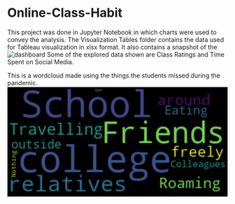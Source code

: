 # Online-Class-Habit

This project was done in Jupyter Notebook in which charts were used to convey the analysis.
The Visualization Tables folder contains the data used for Tableau visualization in xlsx format. It also contains a snapshot of the ![dashboard](https://public.tableau.com/app/profile/nu4818/viz/StudentsActivityduringPandemic/Dashboard1)
Some of the explored data shown are Class Ratings and Time Spent on Social Media.

This is a wordcloud made using the things the students missed during the pandemic.
![wordcloud.png](https://github.com/hafixah5/Online-Class-Habit/blob/main/wordcloud.png)
